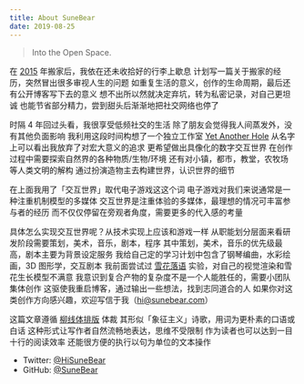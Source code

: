 ```yaml
---
title: About SuneBear
date: 2019-08-25
---
```


> Into the Open Space.

在 [2015](//sunebear.com/2015/paused) 年搬家后，我依在还未收拾好的行李上歇息
计划写一篇关于搬家的经历，突然冒出很多审视人生的问题
如重复生活的意义，创作的生命周期，最后还有公开博客写下去的意义
想不出所以然就决定弃坑，转为私密记录，对自己更坦诚
也能节省部分精力，尝到甜头后渐渐地把社交网络也停了

时隔 4 年回过头看，我很享受低频社交的生活
除了朋友会觉得我人间蒸发外，没有其他负面影响
我利用这段时间构想了一个独立工作室 [Yet Another Hole](http://YetAnotherHole.com)
从名字上可以看出我放弃了对宏大意义的追求
更希望做出具像化的数字交互世界
在创作过程中需要探索自然界的各种物质/生物/环境
还有对小镇，都市，教堂，农牧场等人类文明的解构
通过扮演造物主去构建世界，认识世界的细节

在上面我用了「交互世界」取代电子游戏这这个词
电子游戏对我们来说通常是一种注重机制模型的多媒体
交互世界是注重体验的多媒体，最理想的情况可丰富参与者的经历
而不仅仅停留在旁观者角度，需要更多的代入感的考量

具体怎么实现交互世界呢？从技术实现上应该和游戏一样
从职能划分层面来看研发阶段需要策划，美术，音乐，剧本，程序
其中策划，美术，音乐的优先级最高，剧本主要为背景设定服务
我给自己定的学习计划中包含了钢琴编曲，水彩绘画，3D 图形学，交互剧本
我前面尝试过 [雪花落语](https://www.notion.so/yetanotherhole/Snowfall-Space-724b28d106184d7a89c857cb80a0f2ac) 实验，对自己的视觉渲染和雪花生长模型不满意
我意识到复合产物的复杂度不是一个人能胜任的，需要小团队集体创作
这驱使我重启博客，通过输出一些想法，找到志同道合的人
如果你对这类创作方向感兴趣，欢迎写信于我（hi@sunebear.com）

这篇文章遵循 [柳线体排版](https://site.douban.com/231595/widget/notes/15933294/note/329745845/) 体裁
其形似「象征主义」诗歌，用词为更朴素的口语或白话
这种形式让写作者自然流畅地表达，思维不受限制
作为读者也可以达到一目十行的阅读效率
还能很方便的执行以句为单位的文本操作

- Twitter: [@HiSuneBear](https://twitter.com/HiSuneBear)
- GitHub: [@SuneBear](https://github.com/SuneBear)
